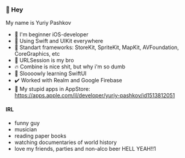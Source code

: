 ### 👋 Hey
My name is Yuriy Pashkov

- 🍏 I'm beginner iOS-developer
- 💟 Using Swift and UIKit everywhere
- 💬 Standart frameworks: StoreKit, SpriteKit, MapKit, AVFoundation, CoreGraphics, etc
- 👊 URLSession is my bro
- 🔥 Combine is nice shit, but why i'm so dumb
- 🐌 Sloooowly learning SwiftUI
- ✔️ Worked with Realm and Google Firebase
- 👹 My stupid apps in AppStore: https://apps.apple.com/il/developer/yuriy-pashkov/id1513812051

#### IRL 
- funny guy 
- musician
- reading paper books
- watching documentaries of world history
- love my friends, parties and non-alco beer HELL YEAH!!1
